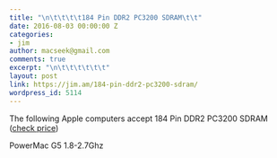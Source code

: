 ```yaml
---
title: "\n\t\t\t\t184 Pin DDR2 PC3200 SDRAM\t\t"
date: 2016-08-03 00:00:00 Z
categories:
- jim
author: macseek@gmail.com
comments: true
excerpt: "\n\t\t\t\t\t\t"
layout: post
link: https://jim.am/184-pin-ddr2-pc3200-sdram/
wordpress_id: 5114
---
```


The following Apple computers accept 184 Pin DDR2 PC3200 SDRAM ([check price](http://amzn.to/2azo0nO))




PowerMac G5 1.8-2.7Ghz


		

